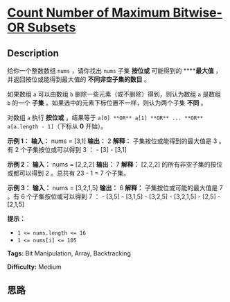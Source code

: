 # [Count Number of Maximum Bitwise-OR Subsets][title]

## Description

给你一个整数数组 `nums` ，请你找出 `nums` 子集 **按位或** 可能得到的 ******最大值** ，并返回按位或能得到最大值的
**不同非空子集的数目** 。

如果数组 `a` 可以由数组 `b` 删除一些元素（或不删除）得到，则认为数组 `a` 是数组 `b` 的一个 **子集**
。如果选中的元素下标位置不一样，则认为两个子集 **不同** 。

对数组 `a` 执行 **按位或**  ，结果等于 `a[0] **OR** a[1] **OR** ... **OR** a[a.length -
1]`（下标从 **0** 开始）。



**示例 1：**
            **输入：** nums = [3,1]    **输出：** 2    **解释：** 子集按位或能得到的最大值是 3 。有 2 个子集按位或可以得到 3 ：    - [3]    - [3,1]    

**示例 2：**
            **输入：** nums = [2,2,2]    **输出：** 7    **解释：** [2,2,2] 的所有非空子集的按位或都可以得到 2 。总共有 23 - 1 = 7 个子集。    

**示例 3：**
            **输入：** nums = [3,2,1,5]    **输出：** 6    **解释：** 子集按位或可能的最大值是 7 。有 6 个子集按位或可以得到 7 ：    - [3,5]    - [3,1,5]    - [3,2,5]    - [3,2,1,5]    - [2,5]    - [2,1,5]



**提示：**

  * `1 <= nums.length <= 16`
  * `1 <= nums[i] <= 105`


**Tags:** Bit Manipulation, Array, Backtracking

**Difficulty:** Medium

## 思路

[title]: https://leetcode-cn.com/problems/count-number-of-maximum-bitwise-or-subsets
